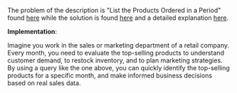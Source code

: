 The problem of the description is "List the Products Ordered in a Period" found [here](https://leetcode.com/problems/product-sales-analysis-iii/) while the solution is found [here](https://github.com/aurimas13/Solutions-To-Problems/blob/main/LeetCode/SQL%20Solutions/List%20the%20Products%20Ordered%20in%20a%20Period/list.sql) and a detailed explanation [here](https://leetcode.com/problems/list-the-products-ordered-in-a-period/solutions/4062618/sql-beats-82/).

**Implementation**:

Imagine you work in the sales or marketing department of a retail company. Every month, you need to evaluate the top-selling products to understand customer demand, to restock inventory, and to plan marketing strategies. By using a query like the one above, you can quickly identify the top-selling products for a specific month, and make informed business decisions based on real sales data.